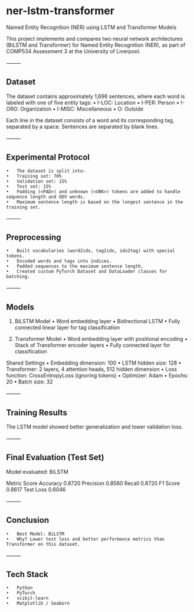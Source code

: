 # ner-lstm-transformer

Named Entity Recognition (NER) using LSTM and Transformer Models

This project implements and compares two neural network architectures (BiLSTM and Transformer) for Named Entity Recognition (NER), as part of COMP534 Assessment 3 at the University of Liverpool.

⸻

## Dataset

The dataset contains approximately 1,696 sentences, where each word is labeled with one of five entity tags:
	•	I-LOC: Location
	•	I-PER: Person
	•	I-ORG: Organization
	•	I-MISC: Miscellaneous
	•	O: Outside

Each line in the dataset consists of a word and its corresponding tag, separated by a space. Sentences are separated by blank lines.

⸻

## Experimental Protocol
	•	The dataset is split into:
	•	Training set: 70%
	•	Validation set: 15%
	•	Test set: 15%
	•	Padding (<PAD>) and unknown (<UNK>) tokens are added to handle sequence length and OOV words.
	•	Maximum sentence length is based on the longest sentence in the training set.

⸻

## Preprocessing
	•	Built vocabularies (word2idx, tag2idx, idx2tag) with special tokens.
	•	Encoded words and tags into indices.
	•	Padded sequences to the maximum sentence length.
	•	Created custom PyTorch Dataset and DataLoader classes for batching.

⸻

## Models

1. BiLSTM Model
	•	Word embedding layer
	•	Bidirectional LSTM
	•	Fully connected linear layer for tag classification

2. Transformer Model
	•	Word embedding layer with positional encoding
	•	Stack of Transformer encoder layers
	•	Fully connected layer for classification

Shared Settings
	•	Embedding dimension: 100
	•	LSTM hidden size: 128
	•	Transformer: 2 layers, 4 attention heads, 512 hidden dimension
	•	Loss function: CrossEntropyLoss (ignoring <PAD> tokens)
	•	Optimizer: Adam
	•	Epochs: 20
	•	Batch size: 32

⸻

## Training Results
The LSTM model showed better generalization and lower validation loss.

⸻

## Final Evaluation (Test Set)

Model evaluated: BiLSTM

Metric	Score
Accuracy	0.8720
Precision	0.8560
Recall	0.8720
F1 Score	0.8617
Test Loss	0.6046

⸻

## Conclusion
	•	Best Model: BiLSTM
	•	Why? Lower test loss and better performance metrics than Transformer on this dataset.

⸻

## Tech Stack
	•	Python
	•	PyTorch
	•	scikit-learn
	•	Matplotlib / Seaborn
